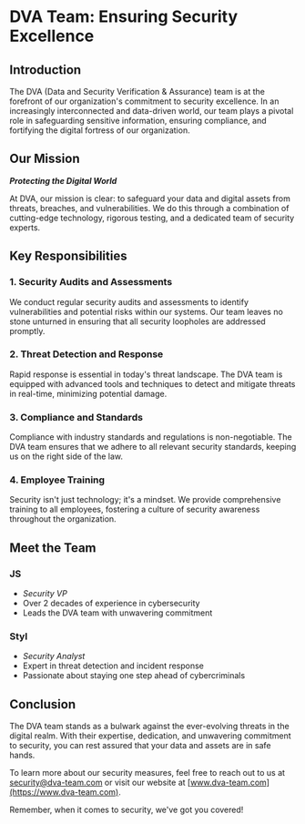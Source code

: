 # DVA Team: Ensuring Security Excellence

## Introduction

The DVA (Data and Security Verification & Assurance) team is at the forefront of our organization's commitment to security excellence. In an increasingly interconnected and data-driven world, our team plays a pivotal role in safeguarding sensitive information, ensuring compliance, and fortifying the digital fortress of our organization.

## Our Mission

**_Protecting the Digital World_**

At DVA, our mission is clear: to safeguard your data and digital assets from threats, breaches, and vulnerabilities. We do this through a combination of cutting-edge technology, rigorous testing, and a dedicated team of security experts.

## Key Responsibilities

### 1. Security Audits and Assessments

We conduct regular security audits and assessments to identify vulnerabilities and potential risks within our systems. Our team leaves no stone unturned in ensuring that all security loopholes are addressed promptly.

### 2. Threat Detection and Response

Rapid response is essential in today's threat landscape. The DVA team is equipped with advanced tools and techniques to detect and mitigate threats in real-time, minimizing potential damage.

### 3. Compliance and Standards

Compliance with industry standards and regulations is non-negotiable. The DVA team ensures that we adhere to all relevant security standards, keeping us on the right side of the law.

### 4. Employee Training

Security isn't just technology; it's a mindset. We provide comprehensive training to all employees, fostering a culture of security awareness throughout the organization.

## Meet the Team

### **JS**
- _Security VP_
- Over 2 decades of experience in cybersecurity
- Leads the DVA team with unwavering commitment

### **Styl**
- _Security Analyst_
- Expert in threat detection and incident response
- Passionate about staying one step ahead of cybercriminals

## Conclusion

The DVA team stands as a bulwark against the ever-evolving threats in the digital realm. With their expertise, dedication, and unwavering commitment to security, you can rest assured that your data and assets are in safe hands.

To learn more about our security measures, feel free to reach out to us at [security@dva-team.com](mailto:security@dva-team.com) or visit our website at [www.dva-team.com](https://www.dva-team.com).

Remember, when it comes to security, we've got you covered!
